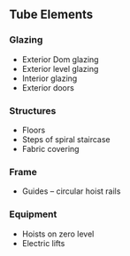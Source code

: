 

## Tube Elements

### Glazing
- Exterior Dom glazing
- Exterior level glazing
- Interior glazing
- Exterior doors

### Structures
- Floors
- Steps of spiral staircase
- Fabric covering

### Frame
- Guides – circular hoist rails

### Equipment
- Hoists on zero level
- Electric lifts


